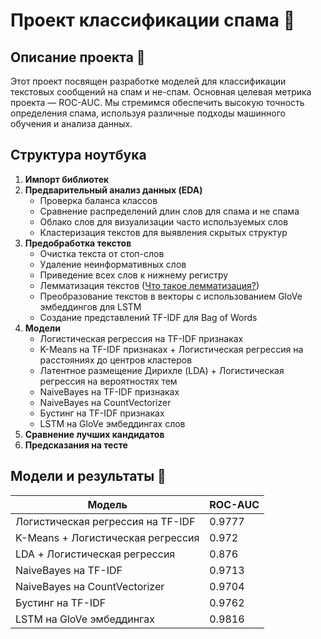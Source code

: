# Проект классификации спама 📧

## Описание проекта 📎
Этот проект посвящен разработке моделей для классификации текстовых сообщений на спам и не-спам. Основная целевая метрика проекта — ROC-AUC. Мы стремимся обеспечить высокую точность определения спама, используя различные подходы машинного обучения и анализа данных.

## Структура ноутбука
1. **Импорт библиотек**
2. **Предварительный анализ данных (EDA)**
   - Проверка баланса классов
   - Сравнение распределений длин слов для спама и не спама
   - Облако слов для визуализации часто используемых слов
   - Кластеризация текстов для выявления скрытых структур
3. **Предобработка текстов**
   - Очистка текста от стоп-слов
   - Удаление неинформативных слов
   - Приведение всех слов к нижнему регистру
   - Лемматизация текстов ([Что такое лемматизация?](https://ru.wikipedia.org/wiki/Лемматизация))
   - Преобразование текстов в векторы с использованием GloVe эмбеддингов для LSTM
   - Создание представлений TF-IDF для Bag of Words
4. **Модели**
   - Логистическая регрессия на TF-IDF признаках
   - K-Means на TF-IDF признаках + Логистическая регрессия на расстояниях до центров кластеров
   - Латентное размещение Дирихле (LDA) + Логистическая регрессия на вероятностях тем
   - NaiveBayes на TF-IDF признаках
   - NaiveBayes на CountVectorizer
   - Бустинг на TF-IDF признаках
   - LSTM на GloVe эмбеддингах слов
5. **Сравнение лучших кандидатов**
6. **Предсказания на тесте**

## Модели и результаты 🧪
| Модель        | ROC-AUC |
|---------------|---------|
| Логистическая регрессия на TF-IDF | 0.9777  |
| K-Means + Логистическая регрессия | 0.972   |
| LDA + Логистическая регрессия     | 0.876   |
| NaiveBayes на TF-IDF              | 0.9713  |
| NaiveBayes на CountVectorizer     | 0.9704  |
| Бустинг на TF-IDF                 | 0.9762  |
| LSTM на GloVe эмбеддингах         | 0.9816  |